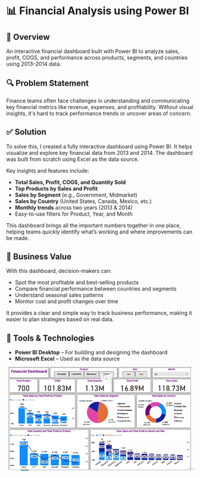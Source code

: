 # 📊 Financial Analysis using Power BI

## 🧩 Overview

An interactive financial dashboard built with Power BI to analyze sales, profit, COGS, and performance across products, segments, and countries using 2013–2014 data.

## 🔍 Problem Statement

Finance teams often face challenges in understanding and communicating key financial metrics like revenue, expenses, and profitability. Without visual insights, it's hard to track performance trends or uncover areas of concern.

## ✅ Solution 

To solve this, I created a fully interactive dashboard using Power BI. It helps visualize and explore key financial data from 2013 and 2014. The dashboard was built from scratch using Excel as the data source.

Key insights and features include:

- **Total Sales, Profit, COGS, and Quantity Sold**
- **Top Products by Sales and Profit**
- **Sales by Segment** (e.g., Government, Midmarket)
- **Sales by Country** (United States, Canada, Mexico, etc.)
- **Monthly trends** across two years (2013 & 2014)
- Easy-to-use filters for Product, Year, and Month

This dashboard brings all the important numbers together in one place, helping teams quickly identify what’s working and where improvements can be made.

## 💼 Business Value

With this dashboard, decision-makers can:

- Spot the most profitable and best-selling products
- Compare financial performance between countries and segments
- Understand seasonal sales patterns
- Monitor cost and profit changes over time

It provides a clear and simple way to track business performance, making it easier to plan strategies based on real data.

## 📁 Tools & Technologies

- **Power BI Desktop** – For building and designing the dashboard
- **Microsoft Excel** – Used as the data source

![Dashboard Screenshot](https://github.com/Salaam-Daris/Financial-Analysis-PowerBI/blob/1d490e6ff9c49466ca35b31a2583e3b757a53c42/FinancialDashboardScreenshot.PNG)
